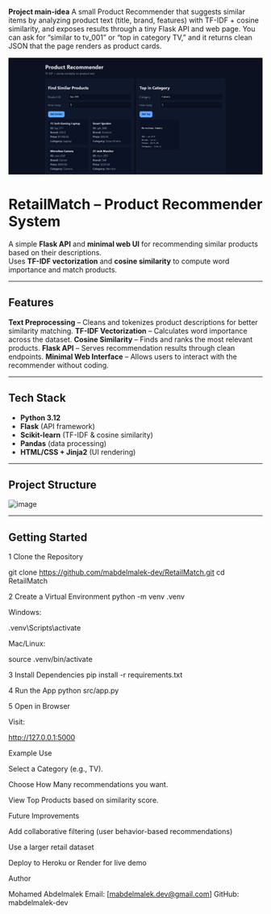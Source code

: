 **Project main-idea**
A small Product Recommender that suggests similar items by analyzing product text (title, brand, features) with TF-IDF + cosine similarity, and exposes results through a tiny Flask API and web page. You can ask for “similar to tv_001” or “top in category TV,” and it returns clean JSON that the page renders as product cards.


![Demo](./screenshot.png)

# RetailMatch – Product Recommender System

A simple **Flask API** and **minimal web UI** for recommending similar products based on their descriptions.  
Uses **TF-IDF vectorization** and **cosine similarity** to compute word importance and match products.

---

## Features
**Text Preprocessing** – Cleans and tokenizes product descriptions for better similarity matching.
**TF-IDF Vectorization** – Calculates word importance across the dataset.
**Cosine Similarity** – Finds and ranks the most relevant products.
**Flask API** – Serves recommendation results through clean endpoints.
**Minimal Web Interface** – Allows users to interact with the recommender without coding.

---

## Tech Stack
- **Python 3.12**
- **Flask** (API framework)
- **Scikit-learn** (TF-IDF & cosine similarity)
- **Pandas** (data processing)
- **HTML/CSS + Jinja2** (UI rendering)

---

## Project Structure
<img width="846" height="392" alt="image" src="https://github.com/user-attachments/assets/28f2798c-1dd2-4edf-80fb-7c2261d9aa03" />


---

## Getting Started

1️ Clone the Repository

git clone https://github.com/mabdelmalek-dev/RetailMatch.git
cd RetailMatch

2️ Create a Virtual Environment
python -m venv .venv


Windows:

.venv\Scripts\activate


Mac/Linux:

source .venv/bin/activate

3️ Install Dependencies
pip install -r requirements.txt

4️ Run the App
python src/app.py

5️ Open in Browser

Visit:

http://127.0.0.1:5000

Example Use

Select a Category (e.g., TV).

Choose How Many recommendations you want.

View Top Products based on similarity score.

Future Improvements

Add collaborative filtering (user behavior-based recommendations)

Use a larger retail dataset

Deploy to Heroku or Render for live demo

Author

Mohamed Abdelmalek
Email: [mabdelmalek.dev@gmail.com]
GitHub: mabdelmalek-dev

